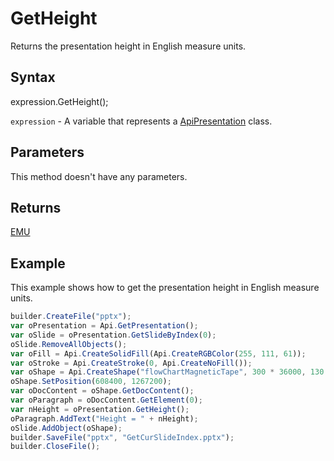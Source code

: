 # GetHeight

Returns the presentation height in English measure units.

## Syntax

expression.GetHeight();

`expression` - A variable that represents a [ApiPresentation](../ApiPresentation.md) class.

## Parameters

This method doesn't have any parameters.

## Returns

[EMU](../../../Enumerations/Emu.md)

## Example

This example shows how to get the presentation height in English measure units.

```javascript
builder.CreateFile("pptx");
var oPresentation = Api.GetPresentation();
var oSlide = oPresentation.GetSlideByIndex(0);
oSlide.RemoveAllObjects();
var oFill = Api.CreateSolidFill(Api.CreateRGBColor(255, 111, 61));
var oStroke = Api.CreateStroke(0, Api.CreateNoFill());
var oShape = Api.CreateShape("flowChartMagneticTape", 300 * 36000, 130 * 36000, oFill, oStroke);
oShape.SetPosition(608400, 1267200);
var oDocContent = oShape.GetDocContent();
var oParagraph = oDocContent.GetElement(0);
var nHeight = oPresentation.GetHeight();
oParagraph.AddText("Height = " + nHeight);
oSlide.AddObject(oShape);
builder.SaveFile("pptx", "GetCurSlideIndex.pptx");
builder.CloseFile();
```
